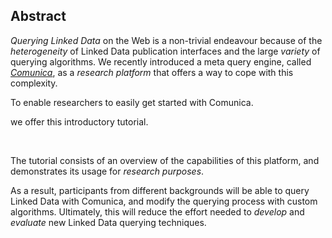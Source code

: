 ## Abstract
<!-- Context      -->
*Querying Linked Data* on the Web is a non-trivial endeavour
because of the *heterogeneity* of Linked Data publication interfaces
and the large *variety* of querying algorithms.
We recently introduced a meta query engine, called [*Comunica*](http://comunica.linkeddatafragments.org/),
as a *research platform* that offers a way to cope with this complexity.
<!-- Need         -->
To enable researchers to easily get started with Comunica.
<!-- Task         -->
we offer this introductory tutorial.

<br class='screen-only' />

<!-- Object       -->
The tutorial consists of an overview of the capabilities of this platform,
and demonstrates its usage for *research purposes*.
<!-- Findings     -->
<!-- Conclusion   -->
As a result, participants from different backgrounds
will be able to query Linked Data with Comunica,
and modify the querying process with custom algorithms.
Ultimately, this will reduce the effort needed to *develop*
and *evaluate* new Linked Data querying techniques.
<!-- Perspectives -->
